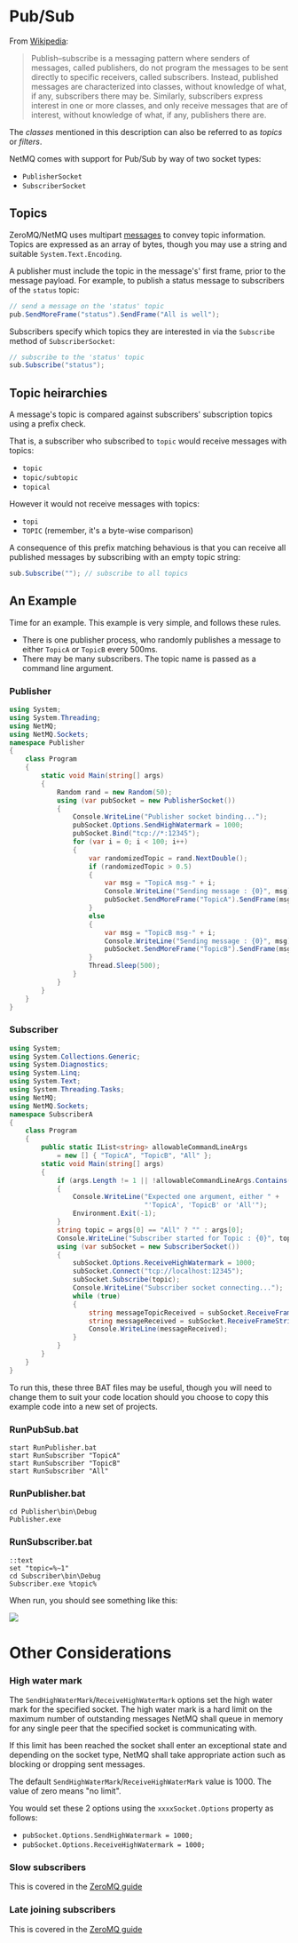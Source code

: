 Pub/Sub
=====

From [Wikipedia](http://en.wikipedia.org/wiki/Publish%E2%80%93subscribe_pattern):

> Publish–subscribe is a messaging pattern where senders of messages, called publishers, do not program the messages to be sent directly to specific receivers, called subscribers. Instead, published messages are characterized into classes, without knowledge of what, if any, subscribers there may be. Similarly, subscribers express interest in one or more classes, and only receive messages that are of interest, without knowledge of what, if any, publishers there are.

The _classes_ mentioned in this description can also be referred to as _topics_ or _filters_.

NetMQ comes with support for Pub/Sub by way of two socket types:

+ `PublisherSocket`
+ `SubscriberSocket`

## Topics

ZeroMQ/NetMQ uses multipart [messages](message.md) to convey topic information. Topics are expressed as an array of bytes, though you may use a string and suitable `System.Text.Encoding`.

A publisher must include the topic in the message's' first frame, prior to the message payload. For example, to publish a status message to subscribers of the `status` topic:

``` csharp
// send a message on the 'status' topic
pub.SendMoreFrame("status").SendFrame("All is well");
```

Subscribers specify which topics they are interested in via the `Subscribe` method of `SubscriberSocket`:

``` csharp
// subscribe to the 'status' topic
sub.Subscribe("status");
```


## Topic heirarchies

A message's topic is compared against subscribers' subscription topics using a prefix check.

That is, a subscriber who subscribed to `topic` would receive messages with topics:

* `topic`
* `topic/subtopic`
* `topical`

However it would not receive messages with topics:

* `topi`
* `TOPIC` (remember, it's a byte-wise comparison)

A consequence of this prefix matching behavious is that you can receive all published messages by subscribing with an empty topic string:

``` csharp
sub.Subscribe(""); // subscribe to all topics
```


## An Example

Time for an example. This example is very simple, and follows these rules.

+ There is one publisher process, who randomly publishes a message to either `TopicA` or `TopicB` every 500ms.
+ There may be many subscribers. The topic name is passed as a command line argument.

### Publisher

``` csharp
using System;
using System.Threading;
using NetMQ;
using NetMQ.Sockets;
namespace Publisher
{
    class Program
    {
        static void Main(string[] args)
        {
            Random rand = new Random(50);
            using (var pubSocket = new PublisherSocket())
            {
                Console.WriteLine("Publisher socket binding...");
                pubSocket.Options.SendHighWatermark = 1000;
                pubSocket.Bind("tcp://*:12345");
                for (var i = 0; i < 100; i++)
                {
                    var randomizedTopic = rand.NextDouble();
                    if (randomizedTopic > 0.5)
                    {
                        var msg = "TopicA msg-" + i;
                        Console.WriteLine("Sending message : {0}", msg);
                        pubSocket.SendMoreFrame("TopicA").SendFrame(msg);
                    }
                    else
                    {
                        var msg = "TopicB msg-" + i;
                        Console.WriteLine("Sending message : {0}", msg);
                        pubSocket.SendMoreFrame("TopicB").SendFrame(msg);
                    }
                    Thread.Sleep(500);
                }
            }
        }
    }
}
```


### Subscriber

``` csharp
using System;
using System.Collections.Generic;
using System.Diagnostics;
using System.Linq;
using System.Text;
using System.Threading.Tasks;
using NetMQ;
using NetMQ.Sockets;
namespace SubscriberA
{
    class Program
    {
        public static IList<string> allowableCommandLineArgs
            = new [] { "TopicA", "TopicB", "All" };
        static void Main(string[] args)
        {
            if (args.Length != 1 || !allowableCommandLineArgs.Contains(args[0]))
            {
                Console.WriteLine("Expected one argument, either " +
                                  "'TopicA', 'TopicB' or 'All'");
                Environment.Exit(-1);
            }
            string topic = args[0] == "All" ? "" : args[0];
            Console.WriteLine("Subscriber started for Topic : {0}", topic);
            using (var subSocket = new SubscriberSocket())
            {
                subSocket.Options.ReceiveHighWatermark = 1000;
                subSocket.Connect("tcp://localhost:12345");
                subSocket.Subscribe(topic);
                Console.WriteLine("Subscriber socket connecting...");
                while (true)
                {
                    string messageTopicReceived = subSocket.ReceiveFrameString();
                    string messageReceived = subSocket.ReceiveFrameString();
                    Console.WriteLine(messageReceived);
                }
            }
        }
    }
}
```

To run this, these three BAT files may be useful, though you will need to change them to suit your code location should you choose to copy this example code into a new set of projects.

### RunPubSub.bat

``` text
start RunPublisher.bat
start RunSubscriber "TopicA"
start RunSubscriber "TopicB"
start RunSubscriber "All"
```

### RunPublisher.bat

``` text
cd Publisher\bin\Debug
Publisher.exe
```

### RunSubscriber.bat

    ::text
    set "topic=%~1"
    cd Subscriber\bin\Debug
    Subscriber.exe %topic%


When run, you should see something like this:

![](Images/PubSubUsingTopics.png)


Other Considerations
=====

### High water mark

The `SendHighWaterMark`/`ReceiveHighWaterMark` options set the high water mark for the specified socket. The high water mark is a hard limit on the maximum number of outstanding messages NetMQ shall queue in memory for any single peer that the specified socket is communicating with.

If this limit has been reached the socket shall enter an exceptional state and depending on the socket type, NetMQ shall take appropriate action such as blocking or dropping sent messages.

The default `SendHighWaterMark`/`ReceiveHighWaterMark` value is 1000. The value of zero means "no limit".

You would set these 2 options using the `xxxxSocket.Options` property as follows:

+  `pubSocket.Options.SendHighWatermark = 1000;`
+  `pubSocket.Options.ReceiveHighWatermark = 1000;`


### Slow subscribers

This is covered in the <a href="http://zguide.zeromq.org/php:chapter5" target="_blank">ZeroMQ guide</a>


### Late joining subscribers

This is covered in the <a href="http://zguide.zeromq.org/php:chapter5" target="_blank">ZeroMQ guide</a>
